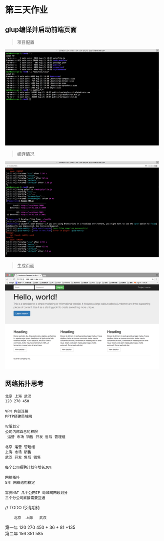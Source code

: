 # 第三天作业

## glup编译并启动前端页面 

> 项目配置  

![Alt text](./img/项目配置.png)

> 编译情况  

![Alt text](./img/编译情况.png)

> 生成页面  

![Alt text](./img/生成页面.png)


## 网络拓扑思考

```
北京 上海 武汉
120 270 450

VPN 内部连接
PPTP搭建局域网

权限划分
公司内部自己的权限
 运营 市场 销售 开发 售后 管理组

北京 运营 管理组
上海 市场 销售
武汉 开发 售后 销售

每个公司招聘计划年增长30%

网络拓扑 
5年 网络结构稳定

需要NAT 几个公网IP 局域网网段划分
三个分公司直接需要互通
```

// TODO 尽请期待

        北京  上海   武汉
第一年   120   270   450
       + 36  + 81  +135      
第二年   156   351   585